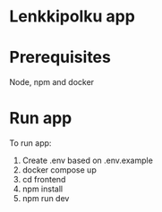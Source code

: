 # Lenkkipolku app

# Prerequisites
Node, npm and docker

# Run app
To run app:
1. Create .env based on .env.example
2. docker compose up
3. cd frontend
4. npm install
5. npm run dev
